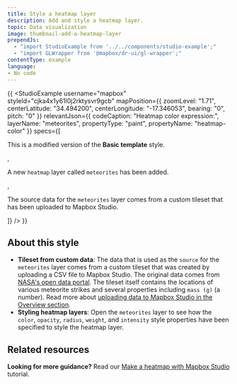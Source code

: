 ```yaml
---
title: Style a heatmap layer
description: Add and style a heatmap layer.
topic: Data visualization
image: thumbnail-add-a-heatmap-layer
prependJs:
  - "import StudioExample from '../../components/studio-example';"
  - "import GLWrapper from '@mapbox/dr-ui/gl-wrapper';"
contentType: example
language:
- No code
---
```


{{
<GLWrapper>
  <StudioExample
    username="mapbox"
    styleId="cjka4x1y61l0j2rktysvr9gcb"
    mapPosition={{
      zoomLevel: "1.71",
      centerLatitude: "34.494200",
      centerLongitude: "-17.346053",
      bearing: "0",
      pitch: "0"
    }}
    relevantJson={{
      codeCaption: "Heatmap color expression:",
      layerName: "meteorites",
      propertyType: "paint",
      propertyName: "heatmap-color"
    }}
    specs={[
      <p>This is a modified version of the <strong>Basic template</strong> style.</p>,
      <p>A new <code>heatmap</code> layer called <code>meteorites</code> has been added.</p>,
      <p>The source data for the <code>meteorites</code> layer comes from a custom tileset that has been uploaded to Mapbox Studio.</p>
    ]}
  />
</GLWrapper>
}}

## About this style

- **Tileset from custom data**: The data that is used as the `source` for the `meteorites` layer comes from a custom tileset that was created by uploading a CSV file to Mapbox Studio. The original data comes from [NASA's open data portal](https://data.nasa.gov/Space-Science/Meteorite-Landings/gh4g-9sfh). The tileset itself contains the locations of various meteorite strikes and several properties including `mass (g)` (a number). Read more about [uploading data to Mapbox Studio in the Overview section](/studio-manual/overview/geospatial-data/#types-of-uploads).
- **Styling heatmap layers**: Open the `meteorites` layer to see how the `color`, `opacity`, `radius`, `weight`, and `intensity` style properties have been specified to style the heatmap layer.

## Related resources

**Looking for more guidance?** Read our [Make a heatmap with Mapbox Studio](https://www.mapbox.com/help/studio-heatmap-tutorial/) tutorial.
